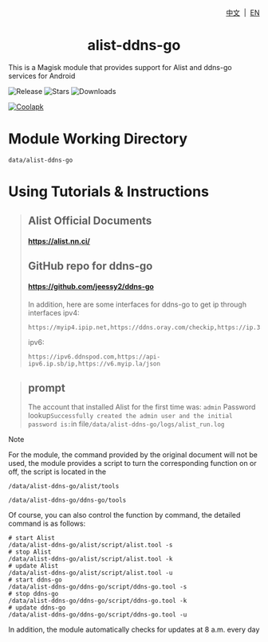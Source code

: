 <div align="right">
<a href="/README.md">中文</a> &nbsp;|&nbsp;
<a href="/README_en-US.md">EN</a>
</div>

<div align="center">
<h1>alist-ddns-go</h1>
</div>

This is a Magisk module that provides support for Alist and ddns-go services for Android

![Release](https://img.shields.io/github/tag/liangsuimansui/alist-ddns-go?style=flat-square&label=Release) ![Stars](https://img.shields.io/github/stars/liangsuimansui/alist-ddns-go?style=flat-square&label=Stars&logo=github "GitHub Repo stars") ![Downloads](https://img.shields.io/github/downloads/liangsuimansui/alist-ddns-go/total?style=flat-square&label=Download&logo=github)

[![Coolapk](https://img.shields.io/badge/酷安-良岁-hotpink?style=flat-square)](http://www.coolapk.com/u/11696005)

# Module Working Directory
`data/alist-ddns-go`

# Using Tutorials & Instructions
> ## Alist Official Documents
> #### https://alist.nn.ci/
> ## GitHub repo for ddns-go
> #### https://github.com/jeessy2/ddns-go
> In addition, here are some interfaces for ddns-go to get ip through interfaces
> ipv4:
> ```
> https://myip4.ipip.net,https://ddns.oray.com/checkip,https://ip.3322.net,https://4.ipw.cn,https://ipinfo.io,https://cip.cc,https://ident.me,https://v4.ident.me
> ```
> ipv6:
> ```
> https://ipv6.ddnspod.com,https://api-ipv6.ip.sb/ip,https://v6.myip.la/json
> ```

> ## prompt
> The account that installed Alist for the first time was: `admin`
> Password lookup`Successfully created the admin user and the initial password is:`in file`/data/alist-ddns-go/logs/alist_run.log`

> [!NOTE]
> For the module, the command provided by the original document will not be used, the module provides a script to turn the corresponding function on or off, the script is located in the
> 
> `/data/alist-ddns-go/alist/tools`
> 
> `/data/alist-ddns-go/ddns-go/tools`
> 
> Of course, you can also control the function by command, the detailed command is as follows:
> ```
> # start Alist
> /data/alist-ddns-go/alist/script/alist.tool -s
> # stop Alist
> /data/alist-ddns-go/alist/script/alist.tool -k
> # update Alist
> /data/alist-ddns-go/alist/script/alist.tool -u
> # start ddns-go
> /data/alist-ddns-go/ddns-go/script/ddns-go.tool -s
> # stop ddns-go
> /data/alist-ddns-go/ddns-go/script/ddns-go.tool -k
> # update ddns-go
> /data/alist-ddns-go/ddns-go/script/ddns-go.tool -u
> ```
> In addition, the module automatically checks for updates at 8 a.m. every day




